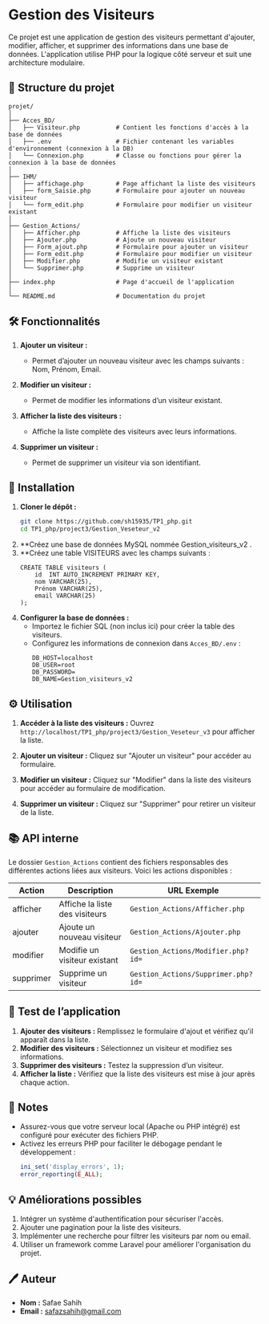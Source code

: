 # Gestion des Visiteurs

Ce projet est une application de gestion des visiteurs permettant d'ajouter, modifier, afficher, et supprimer des informations dans une base de données. L'application utilise PHP pour la logique côté serveur et suit une architecture modulaire.

## 📁 Structure du projet

```
projet/
│
├── Acces_BD/
│   ├── Visiteur.php          # Contient les fonctions d'accès à la base de données
│   ├── .env                  # Fichier contenant les variables d'environnement (connexion à la DB)
│   └── Connexion.php         # Classe ou fonctions pour gérer la connexion à la base de données
│
├── IHM/
│   ├── affichage.php         # Page affichant la liste des visiteurs
│   ├── form_Saisie.php       # Formulaire pour ajouter un nouveau visiteur
│   └── form_edit.php         # Formulaire pour modifier un visiteur existant
│
├── Gestion_Actions/
│   ├── Afficher.php          # Affiche la liste des visiteurs
│   ├── Ajouter.php           # Ajoute un nouveau visiteur
│   ├── Form_ajout.php        # Formulaire pour ajouter un visiteur
│   ├── Form_edit.php         # Formulaire pour modifier un visiteur
│   ├── Modifier.php          # Modifie un visiteur existant
│   └── Supprimer.php         # Supprime un visiteur
│
├── index.php                 # Page d'accueil de l'application
│
└── README.md                 # Documentation du projet
```

## 🛠️ Fonctionnalités

1. **Ajouter un visiteur :**
   - Permet d’ajouter un nouveau visiteur avec les champs suivants : Nom, Prénom, Email.

2. **Modifier un visiteur :**
   - Permet de modifier les informations d’un visiteur existant.

3. **Afficher la liste des visiteurs :**
   - Affiche la liste complète des visiteurs avec leurs informations.

4. **Supprimer un visiteur :**
   - Permet de supprimer un visiteur via son identifiant.

## 🚀 Installation

1. **Cloner le dépôt :**
   ```bash
   git clone https://github.com/sh15935/TP1_php.git
   cd TP1_php/project3/Gestion_Veseteur_v2
   ```
2. **Créez une base de données MySQL nommée Gestion_visiteurs_v2 .
3. **Créez une table VISITEURS avec les champs suivants :
    ```MySql
    CREATE TABLE visiteurs (
        id  INT AUTO_INCREMENT PRIMARY KEY,
        nom VARCHAR(25),
        Prénom VARCHAR(25),
        email VARCHAR(25)
    );
    ```
4. **Configurer la base de données :**
   - Importez le fichier SQL (non inclus ici) pour créer la table des visiteurs.
   - Configurez les informations de connexion dans `Acces_BD/.env` :
     ```
     DB_HOST=localhost
     DB_USER=root
     DB_PASSWORD=
     DB_NAME=Gestion_visiteurs_v2
     ```

## ⚙️ Utilisation

1. **Accéder à la liste des visiteurs :**
   Ouvrez `http://localhost/TP1_php/project3/Gestion_Veseteur_v3` pour afficher la liste.

2. **Ajouter un visiteur :**
   Cliquez sur "Ajouter un visiteur" pour accéder au formulaire.

3. **Modifier un visiteur :**
   Cliquez sur "Modifier" dans la liste des visiteurs pour accéder au formulaire de modification.

4. **Supprimer un visiteur :**
   Cliquez sur "Supprimer" pour retirer un visiteur de la liste.

## 📚 API interne

Le dossier `Gestion_Actions` contient des fichiers responsables des différentes actions liées aux visiteurs. Voici les actions disponibles :

| Action      | Description                     | URL Exemple                          |
|-------------|---------------------------------|---------------------------------------|
| afficher    | Affiche la liste des visiteurs  | `Gestion_Actions/Afficher.php`       |
| ajouter     | Ajoute un nouveau visiteur      | `Gestion_Actions/Ajouter.php`        |
| modifier    | Modifie un visiteur existant    | `Gestion_Actions/Modifier.php?id=`  |
| supprimer   | Supprime un visiteur            | `Gestion_Actions/Supprimer.php?id=` |

## 🧪 Test de l’application

1. **Ajouter des visiteurs :** Remplissez le formulaire d'ajout et vérifiez qu'il apparaît dans la liste.
2. **Modifier des visiteurs :** Sélectionnez un visiteur et modifiez ses informations.
3. **Supprimer des visiteurs :** Testez la suppression d’un visiteur.
4. **Afficher la liste :** Vérifiez que la liste des visiteurs est mise à jour après chaque action.

## 📌 Notes

- Assurez-vous que votre serveur local (Apache ou PHP intégré) est configuré pour exécuter des fichiers PHP.
- Activez les erreurs PHP pour faciliter le débogage pendant le développement :
  ```php
  ini_set('display_errors', 1);
  error_reporting(E_ALL);
  ```

## 💡 Améliorations possibles

1. Intégrer un système d'authentification pour sécuriser l'accès.
2. Ajouter une pagination pour la liste des visiteurs.
3. Implémenter une recherche pour filtrer les visiteurs par nom ou email.
4. Utiliser un framework comme Laravel pour améliorer l'organisation du projet.

## 🖊️ Auteur

- **Nom :** Safae Sahih
- **Email :** safazsahih@gmail.com
